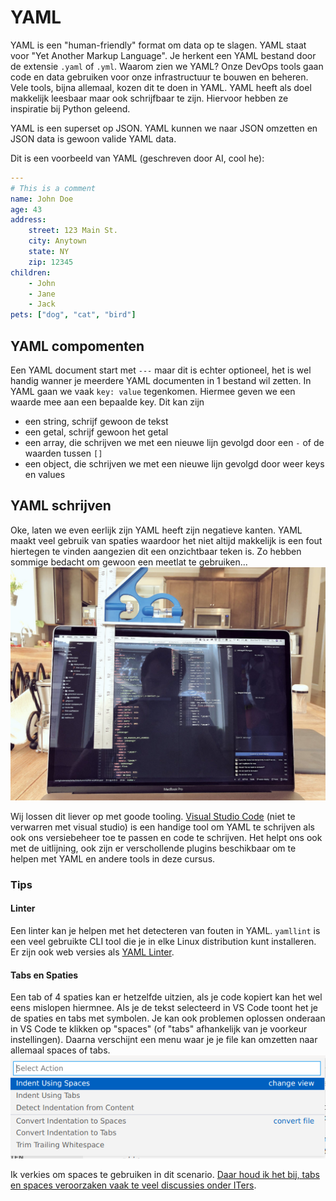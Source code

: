 # YAML

YAML is een "human-friendly" format om data op te slagen. YAML staat voor "Yet Another Markup Language". Je herkent een YAML bestand door
de extensie `.yaml` of `.yml`. Waarom zien we YAML? Onze DevOps tools gaan code en data gebruiken voor onze infrastructuur te bouwen en beheren.
Vele tools, bijna allemaal, kozen dit te doen in YAML. YAML heeft als doel makkelijk leesbaar maar ook schrijfbaar te zijn. Hiervoor hebben ze inspiratie bij Python geleend.

YAML is een superset op JSON. YAML kunnen we naar JSON omzetten en JSON data is gewoon valide YAML data.

Dit is een voorbeeld van YAML (geschreven door AI, cool he):

```yaml
---
# This is a comment
name: John Doe
age: 43
address:
    street: 123 Main St.
    city: Anytown
    state: NY
    zip: 12345
children:
    - John
    - Jane
    - Jack
pets: ["dog", "cat", "bird"]
```

## YAML compomenten

Een YAML document start met `---` maar dit is echter optioneel, het is wel handig wanner je meerdere YAML documenten in 1 bestand wil zetten.
In YAML gaan we vaak `key: value` tegenkomen. Hiermee geven we een waarde mee aan een bepaalde key. Dit kan zijn

-   een string, schrijf gewoon de tekst
-   een getal, schrijf gewoon het getal
-   een array, die schrijven we met een nieuwe lijn gevolgd door een `-` of de waarden tussen `[]`
-   een object, die schrijven we met een nieuwe lijn gevolgd door weer keys en values

## YAML schrijven

Oke, laten we even eerlijk zijn YAML heeft zijn negatieve kanten. YAML maakt veel gebruik van spaties waardoor het niet altijd makkelijk is een fout hiertegen te vinden aangezien dit een onzichtbaar teken is. Zo hebben sommige bedacht om gewoon een meetlat te gebruiken...
![een yaml ruler](./yaml-ruler-cover.jpg)

Wij lossen dit liever op met goode tooling. [Visual Studio Code](https://code.visualstudio.com/) (niet te verwarren met visual studio) is een handige tool om YAML te schrijven als ook ons versiebeheer toe te passen en code te schrijven. Het helpt ons ook met de uitlijning, ook zijn er verschollende plugins beschikbaar om te helpen met YAML en andere tools in deze cursus.

### Tips

#### Linter

Een linter kan je helpen met het detecteren van fouten in YAML. `yamllint` is een veel gebruikte CLI tool die je in elke Linux distribution kunt installeren. Er zijn ook web versies als [YAML Linter](https://yamllint.com/).

#### Tabs en Spaties

Een tab of 4 spaties kan er hetzelfde uitzien, als je code kopiert kan het wel eens mislopen hiermnee. Als je de tekst selecteerd in VS Code toont het je de spaties en tabs met symbolen. Je kan ook problemen oplossen onderaan in VS Code te klikken op "spaces" (of "tabs" afhankelijk van je voorkeur instellingen). Daarna verschijnt een menu waar je je file kan omzetten naar allemaal spaces of tabs.
![conversion menu](./convert.png)

Ik verkies om spaces te gebruiken in dit scenario. [Daar houd ik het bij, tabs en spaces veroorzaken vaak te veel discussies onder ITers](https://www.youtube.com/watch?v=cowtgmZuai0).
